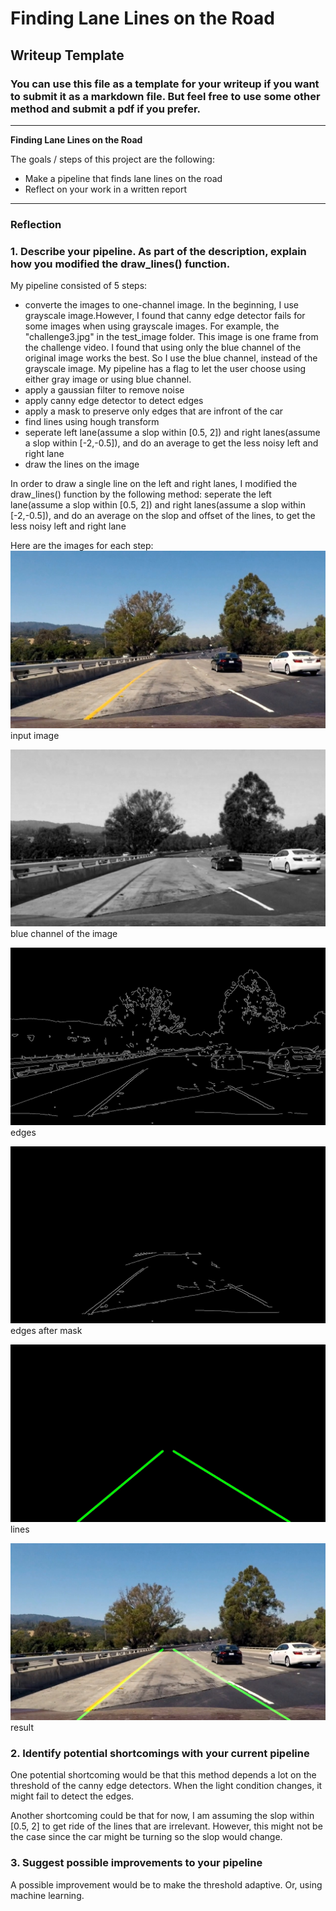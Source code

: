 # **Finding Lane Lines on the Road** 

## Writeup Template

### You can use this file as a template for your writeup if you want to submit it as a markdown file. But feel free to use some other method and submit a pdf if you prefer.

---

**Finding Lane Lines on the Road**

The goals / steps of this project are the following:
* Make a pipeline that finds lane lines on the road
* Reflect on your work in a written report

[//]: # (Image References)

[image1]: ./examples/grayscale.jpg "Grayscale"

[image2]: ./test_image_output/input_img.jpg "input_img"

[image3]: ./test_image_output/gray_or_blue_img.jpg "gray_or_blue"

[image4]: ./test_image_output/edge_img.jpg "edge_img"

[image5]: ./test_image_output/maked_edge_img.jpg "marked_edge_img"

[image6]: ./test_image_output/lines_img.jpg "lines_img"

[image7]: ./test_image_output/result.jpg "result"

---

### Reflection

### 1. Describe your pipeline. As part of the description, explain how you modified the draw_lines() function.

My pipeline consisted of 5 steps:
* converte the images to one-channel image. In the beginning, I use grayscale image.However, I found that canny edge detector  fails for some images when using grayscale images. For example, the "challenge3.jpg" in the test_image folder. This image is one frame from the challenge video. I found that using only the blue channel of the original image works the best. So I use the blue channel, instead of the grayscale image. My pipeline has a flag to let the user choose using either gray image or using blue channel.
* apply a gaussian filter to remove noise
* apply canny edge detector to detect edges
* apply a mask to preserve only edges that are infront of the car
* find lines using hough transform
* seperate left lane(assume a slop within [0.5, 2]) and right lanes(assume a slop within [-2,-0.5]), and do an average to get the less noisy left and right lane
* draw the lines on the image

In order to draw a single line on the left and right lanes, I modified the draw_lines() function by the following method:
seperate the left lane(assume a slop within [0.5, 2]) and right lanes(assume a slop within [-2,-0.5]), 
and do an average on the slop and offset of the lines, to get the less noisy left and right lane

Here are the images for each step: 
![alt text][image2]
input image

![alt text][image3]
blue channel of the image

![alt text][image4]
edges

![alt text][image5]
edges after mask

![alt text][image6]
lines

![alt text][image7]
result

### 2. Identify potential shortcomings with your current pipeline


One potential shortcoming would be that this method depends a lot on the threshold of the canny edge detectors. When the light condition changes, it might fail to detect the edges.

Another shortcoming could be that for now, I am assuming the slop within [0.5, 2] to get ride of the lines that are irrelevant. However, this might not be the case since the  car might be turning so the slop would change.


### 3. Suggest possible improvements to your pipeline

A possible improvement would be to make the threshold adaptive. Or, using machine learning.
